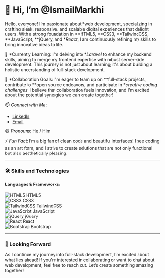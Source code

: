# 👋 Hi, I’m @IsmailMarkhi

Hello, everyone! I’m passionate about *web development, specializing in crafting sleek, responsive, and scalable digital experiences that delight users. With a strong foundation in **HTML5, **CSS3, **TailwindCSS, **JavaScript, **jQuery, and **React*, I am continuously refining my skills to bring innovative ideas to life.

🌱 *Currently Learning: I'm delving into **Laravel* to enhance my backend skills, aiming to merge my frontend expertise with robust server-side development. This journey is not just about learning; it's about building a holistic understanding of full-stack development.

💞 *Collaboration Goals: I'm eager to team up on **full-stack projects, contribute to **open source endeavors, and participate in **creative coding challenges*. I believe that collaboration fuels innovation, and I’m excited about the potential synergies we can create together!

📫 *Connect with Me*:  
- [LinkedIn](https://www.linkedin.com/in/ismailmarkhi)  
- [Email](mailto:your-email@example.com)  

😄 *Pronouns*: He / Him  

⚡ *Fun Fact*: I’m a big fan of clean code and beautiful interfaces! I see coding as an art form, and I strive to create solutions that are not only functional but also aesthetically pleasing.

---

### 🛠 Skills and Technologies

#### Languages & Frameworks:
![HTML5](https://via.placeholder.com/20/000000/FFFFFF/?text=HTML5) HTML5  
![CSS3](https://via.placeholder.com/20/000000/FFFFFF/?text=CSS3) CSS3  
![TailwindCSS](https://via.placeholder.com/20/000000/FFFFFF/?text=Tailwind) TailwindCSS  
![JavaScript](https://via.placeholder.com/20/000000/FFFFFF/?text=JS) JavaScript  
![jQuery](https://via.placeholder.com/20/000000/FFFFFF/?text=jQuery) jQuery  
![React](https://via.placeholder.com/20/000000/FFFFFF/?text=React) React  
![Bootstrap](https://via.placeholder.com/20/000000/FFFFFF/?text=Bootstrap) Bootstrap  

---

### 🚀 Looking Forward

As I continue my journey into full-stack development, I’m excited about what lies ahead! If you're interested in collaborating or want to chat about web development, feel free to reach out. Let’s create something amazing together!
```
